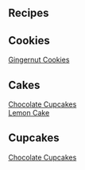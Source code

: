 <html lang="en">
<head>
<meta charset="utf-8" />
<meta name="viewport" content="width=device-width, initial-scale=1" />

<div class="container main-content">
<section class="content" data-cms-content-wrapper="/_layouts/default.html"><h1>Recipes</h1>

<h2>Cookies</h2>
<div class="recipes">

<div class="recipe" style="background-image: url(https://images.unsplash.com/photo-1486893732792-ab0085cb2d43?w=1560&h=940&fit=crop)" data-cms-original-style="background-image: url('https://images.unsplash.com/photo-1486893732792-ab0085cb2d43?w=1560&h=940&fit=crop')">
<a href="/cookies/2017/01/05/gingernut-cookies/"><span>Gingernut Cookies</span></a>
</div>

</div>

<h2>Cakes</h2>
<div class="recipes">

<div class="recipe" style="background-image: url(https://source.unsplash.com/qJ0zGkrE1Zg/1560x940)" data-cms-original-style="background-image: url('https://source.unsplash.com/qJ0zGkrE1Zg/1560x940')">
<a href="/cupcakes/cakes/2017/01/07/chocolate-cupcakes/"><span>Chocolate Cupcakes</span></a>
</div>

<div class="recipe" style="background-image: url(https://source.unsplash.com/NAN22eh754c/1560x940)" data-cms-original-style="background-image: url('https://source.unsplash.com/NAN22eh754c/1560x940')">
<a href="/cakes/2017/01/06/lemon-cake/"><span>Lemon Cake</span></a>
</div>

</div>

<h2>Cupcakes</h2>
<div class="recipes">

<div class="recipe" style="background-image: url(https://source.unsplash.com/qJ0zGkrE1Zg/1560x940)" data-cms-original-style="background-image: url('https://source.unsplash.com/qJ0zGkrE1Zg/1560x940')">
<a href="/cupcakes/cakes/2017/01/07/chocolate-cupcakes/"><span>Chocolate Cupcakes</span></a>
</div>

</div>

